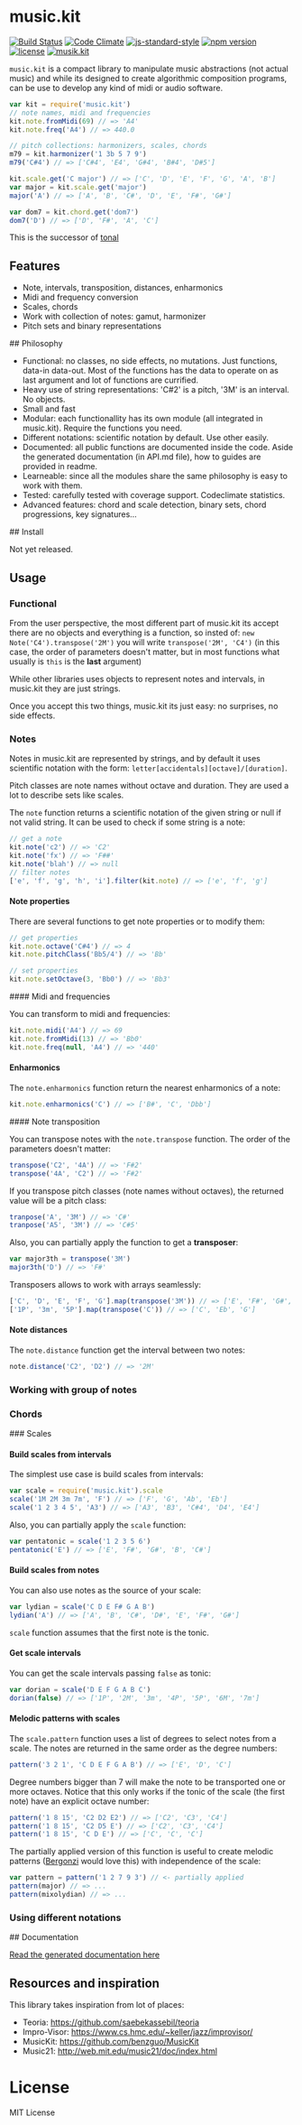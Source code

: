 # music.kit

[![Build Status](https://travis-ci.org/danigb/music.kit.svg?branch=master)](https://travis-ci.org/danigb/music.kit)
[![Code Climate](https://codeclimate.com/github/danigb/music.kit/badges/gpa.svg)](https://codeclimate.com/github/danigb/music.kit)
[![js-standard-style](https://img.shields.io/badge/code%20style-standard-brightgreen.svg?style=flat)](https://github.com/feross/standard)
[![npm version](https://img.shields.io/npm/v/music.kit.svg)](https://www.npmjs.com/package/music.kit)
[![license](https://img.shields.io/npm/l/music.kit.svg)](https://www.npmjs.com/package/music.kit)
[![musik.kit](https://img.shields.io/badge/music-kit-yellow.svg)](https://www.npmjs.com/package/music.kit)

`music.kit` is a compact library to manipulate music abstractions (not actual music) and while its designed to create algorithmic composition programs, can be use to develop any kind of midi or audio software.

```js
var kit = require('music.kit')
// note names, midi and frequencies
kit.note.fromMidi(69) // => 'A4'
kit.note.freq('A4') // => 440.0

// pitch collections: harmonizers, scales, chords
m79 = kit.harmonizer('1 3b 5 7 9')
m79('C#4') // => ['C#4', 'E4', 'G#4', 'B#4', 'D#5']

kit.scale.get('C major') // => ['C', 'D', 'E', 'F', 'G', 'A', 'B']
var major = kit.scale.get('major')
major('A') // => ['A', 'B', 'C#', 'D', 'E', 'F#', 'G#']

var dom7 = kit.chord.get('dom7')
dom7('D') // => ['D', 'F#', 'A', 'C']
```

This is the successor of [tonal](https://github.com/danigb/tonal)

## Features

- Note, intervals, transposition, distances, enharmonics
- Midi and frequency conversion
- Scales, chords
- Work with collection of notes: gamut, harmonizer
- Pitch sets and binary representations

## Philosophy

- Functional: no classes, no side effects, no mutations. Just functions, data-in data-out. Most of the functions has the data to operate on as last argument and lot of functions are currified.
- Heavy use of string representations: 'C#2' is a pitch, '3M' is an interval. No objects.
- Small and fast
- Modular: each functionallity has its own module (all integrated in music.kit). Require the functions you need.
- Different notations: scientific notation by default. Use other easily.
- Documented: all public functions are documented inside the code. Aside the generated documentation (in API.md file), how to guides are provided in readme.
- Learneable: since all the modules share the same philosophy is easy to work with them.
- Tested: carefully tested with coverage support. Codeclimate statistics.
- Advanced features: chord and scale detection, binary sets, chord progressions, key signatures...

## Install

Not yet released.

## Usage

### Functional

From the user perspective, the most different part of music.kit its accept there are no objects and everything is a function, so insted of: `new Note('C4').transpose('2M')` you will write `transpose('2M', 'C4')` (in this case, the order of parameters doesn't matter, but in most functions what usually is `this` is the __last__ argument)

While other libraries uses objects to represent notes and intervals, in music.kit they are just strings.

Once you accept this two things, music.kit its just easy: no surprises, no side effects.

### Notes

Notes in music.kit are represented by strings, and by default it uses scientific notation with the form: `letter[accidentals][octave]/[duration]`.

Pitch classes are note names without octave and duration. They are used a lot to describe sets like scales.

The `note` function returns a scientific notation of the given string or null if not valid string. It can be used to check if some string is a note:

```js
// get a note
kit.note('c2') // => 'C2'
kit.note('fx') // => 'F##'
kit.note('blah') // => null
// filter notes
['e', 'f', 'g', 'h', 'i'].filter(kit.note) // => ['e', 'f', 'g']
```

#### Note properties

There are several functions to get note properties or to modify them:

```js
// get properties
kit.note.octave('C#4') // => 4
kit.note.pitchClass('Bb5/4') // => 'Bb'

// set properties
kit.note.setOctave(3, 'Bb0') // => 'Bb3'
```

#### Midi and frequencies

You can transform to midi and frequencies:

```js
kit.note.midi('A4') // => 69
kit.note.fromMidi(13) // => 'Bb0'
kit.note.freq(null, 'A4') // => '440'
```

#### Enharmonics

The `note.enharmonics` function return the nearest enharmonics of a note:

```js
kit.note.enharmonics('C') // => ['B#', 'C', 'Dbb']
```

#### Note transposition

You can transpose notes with the `note.transpose` function. The order of the parameters doesn't matter:

```js
transpose('C2', '4A') // => 'F#2'
transpose('4A', 'C2') // => 'F#2'
```

If you transpose pitch classes (note names without octaves), the returned value will be a pitch class:

```js
tranpose('A', '3M') // => 'C#'
tranpose('A5', '3M') // => 'C#5'
```

Also, you can partially apply the function to get a __transposer__:

```js
var major3th = transpose('3M')
major3th('D') // => 'F#'
```

Transposers allows to work with arrays seamlessly:

```js
['C', 'D', 'E', 'F', 'G'].map(transpose('3M')) // => ['E', 'F#', 'G#', 'A', 'B']
['1P', '3m', '5P'].map(transpose('C')) // => ['C', 'Eb', 'G']
```

#### Note distances

The `note.distance` function get the interval between two notes:

```js
note.distance('C2', 'D2') // => '2M'
```

### Working with group of notes

### Chords

### Scales

#### Build scales from intervals

The simplest use case is build scales from intervals:

```js
var scale = require('music.kit').scale
scale('1M 2M 3m 7m', 'F') // => ['F', 'G', 'Ab', 'Eb']
scale('1 2 3 4 5', 'A3') // => ['A3', 'B3', 'C#4', 'D4', 'E4']
```

Also, you can partially apply the `scale` function:

```js
var pentatonic = scale('1 2 3 5 6')
pentatonic('E') // => ['E', 'F#', 'G#', 'B', 'C#']
```

#### Build scales from notes

You can also use notes as the source of your scale:

```js
var lydian = scale('C D E F# G A B')
lydian('A') // => ['A', 'B', 'C#', 'D#', 'E', 'F#', 'G#']
```

`scale` function assumes that the first note is the tonic.

#### Get scale intervals

You can get the scale intervals passing `false` as tonic:

```js
var dorian = scale('D E F G A B C')
dorian(false) // => ['1P', '2M', '3m', '4P', '5P', '6M', '7m']
```

#### Melodic patterns with scales

The `scale.pattern` function uses a list of degrees to select notes from a scale. The notes are returned in the same order as the degree numbers:

```js
pattern('3 2 1', 'C D E F G A B') // => ['E', 'D', 'C']
```

Degree numbers bigger than 7 will make the note to be transported one or more octaves. Notice that this only works if the tonic of the scale (the first note) have an explicit octave number:

```js
pattern('1 8 15', 'C2 D2 E2') // => ['C2', 'C3', 'C4']
pattern('1 8 15', 'C2 D5 E') // => ['C2', 'C3', 'C4']
pattern('1 8 15', 'C D E') // => ['C', 'C', 'C']
```

The partially applied version of this function is useful to create melodic patterns ([Bergonzi](http://www.amazon.com/Melodic-Structures-Jerry-Bergonzi/dp/B000FSVJEI) would love this) with independence of the scale:

```js
var pattern = pattern('1 2 7 9 3') // <- partially applied
pattern(major) // => ...
pattern(mixolydian) // => ...
```

### Using different notations

## Documentation

[Read the generated documentation here](https://github.com/danigb/music.kit/blob/master/API.md)

## Resources and inspiration

This library takes inspiration from lot of places:

- Teoria: https://github.com/saebekassebil/teoria
- Impro-Visor: https://www.cs.hmc.edu/~keller/jazz/improvisor/
- MusicKit: https://github.com/benzguo/MusicKit
- Music21: http://web.mit.edu/music21/doc/index.html

# License

MIT License
